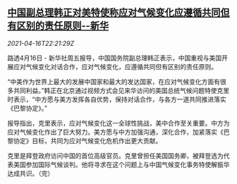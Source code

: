 <!--1618612262000-->
[中国副总理韩正对美特使称应对气候变化应遵循共同但有区别的责任原则--新华](https://cn.reuters.com/article/china-hanzheng-climate-idCNKBS2C32SQ)
------

<div><i>2021-04-16T22:21:29Z</i></div><p>路透4月16日 - 新华社周五报导，中国国务院副总理韩正表示，中国重视与美国开展应对气候变化对话合作，应对气候变化，应遵循共同但有区别的责任原则。</p><p>“中美作为世界上最大的发展中国家和最大的发达国家，在应对气候变化方面有很多共同利益。”韩正在北京通过视频方式会见来华访问的美国总统气候问题特使克里时表示，“中方愿与美方发挥各自优势，保持对话合作，与各方一道共同推进落实《巴黎协定》。”</p><p>报导指出，克里表示，应对气候变化这一全球性挑战，美中合作至关重要。中方为应对气候变化作出了巨大努力。美方愿与中方加强沟通，深化合作，加紧落实《巴黎协定》目标，共同为应对气候变化危机作出更大贡献。</p><p>克里是拜登政府访问中国的首位高级官员。克里曾担任美国国务卿，被拜登选为代表美国参加国际气候谈判。他将寻求在这个问题上与中国气候变化事务特使解振华达成共识。（完）</p>
